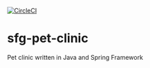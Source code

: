 [![CircleCI](https://circleci.com/gh/henriquedeof/sfg-pet-clinic.svg?style=svg)](https://circleci.com/gh/henriquedeof/sfg-pet-clinic)

# sfg-pet-clinic

Pet clinic written in Java and Spring Framework
